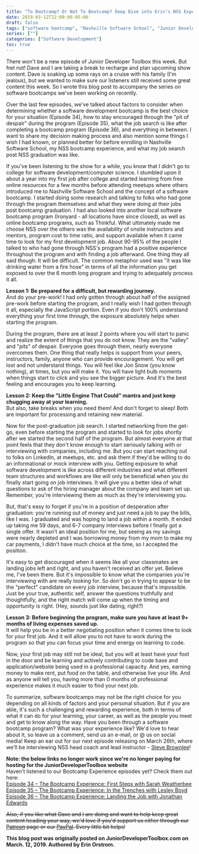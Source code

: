 ```yaml
---
title: "To Bootcamp? Or Not To Bootcamp? Deep Dive into Erin's NSS Experience"
date: 2019-03-12T22:09:00-05:00
draft: false
tags: ["software bootcamp", "Nashville Software School", "Junior Developer Toolbox"]
series: [""]
categories: ["Software Development"]
toc: true
---
```


There won't be a new episode of Junior Developer Toolbox this week. But fret not!
Dave and I are taking a break to recharge and plan upcoming show content.
Dave is soaking up some rays on a cruise with his family (I'm jealous), but we wanted to make sure our listeners still received some great content this week.
So I wrote this blog post to accompany the series on software bootcamps we've been working on recently.

Over the last few episodes,
we've talked about factors to consider when determining whether a software development bootcamp is the best choice for your situation (Episode 34),
how to stay encouraged through the "pit of despair" during the program (Episode 35),
what the job search is like after completing a bootcamp program (Episode 36), and everything in between.
I want to share my decision making process and also mention some things I wish I had known, or planned better for before enrolling in Nashville Software School,
my NSS bootcamp experience, and what my job search post NSS graduation was like.

If you've been listening to the show for a while, you know that I didn't go to college for software development/computer science.
I stumbled upon it about a year into my first job after college and started learning from free online resources for a few months before attending meetups
where others introduced me to Nashville Software School and the concept of a software bootcamp.
I started doing some research and talking to folks who had gone through the program themselves and what they were doing at their jobs post bootcamp graduation.
I had also looked into another local software bootcamp program (Ironyard - all locations have since closed),
as well as online bootcamp programs, such as Thinkful.
What ultimately made me choose NSS over the others was the availability of onsite instructors and mentors, program cost to time ratio,
and support available when it came time to look for my first development job.
About 90-95% of the people I talked to who had gone through NSS's program had a positive experience throughout the program and with finding a job afterward.
One thing they all said though: It will be difficult.
The common metaphor used was "it was like drinking water from a fire hose" in terms of all the information you get exposed to over the 6 month long program
and trying to adequately process it all.

**Lesson 1: Be prepared for a difficult, but rewarding journey.**  
And do your pre-work!
I had only gotten through about half of the assigned pre-work before starting the program, and I really wish I had gotten through it all,
especially the JavaScript portion.
Even if you don't 100% understand everything your first time through, the exposure absolutely helps when starting the program.

During the program, there are at least 2 points where you will start to panic and realize the extent of things that you do not know.
They are the "valley" and "pits" of despair.
Everyone goes through them, nearly everyone overcomes them. One thing that really helps is support from your peers, instructors, family, anyone who can provide encouragement.
You will get lost and not understand things. You will feel like Jon Snow (you know nothing), at times, but you will make it.
You will have light bulb moments when things start to click and you see the bigger picture. And it's the best feeling and encourages you to keep learning.

**Lesson 2: Keep the "Little Engine That Could" mantra and just keep chugging away at your learning.**  
But also, take breaks when you need them! And don't forget to sleep! Both are important for processing and retaining new material.

Now for the post-graduation job search. I started networking from the get-go,
even before starting the program and started to look for jobs shortly after we started the second half of the program.
But almost everyone at that point feels that they don't know enough to start seriously talking with or interviewing with companies, including me.
But you can start reaching out to folks on LinkedIn, at meetups, etc. and ask them if they'd be willing to do an informational or mock interview with you.
Getting exposure to what software development is like across different industries and what different team structures
and workflows are like will only be beneficial when you do finally start going on job interviews.
It will give you a better idea of what questions to ask of the hiring manager about the company and team set up.
Remember, you're interviewing them as much as they're interviewing you.

But, that's easy to forget if you're in a position of desperation after graduation: you're running out of money and just need a job to pay the bills, like I was.
I graduated and was hoping to land a job within a month. It ended up taking me 59 days, and 6-7 company interviews before I finally got a single offer.
It wasn't an ideal position for me, but seeing as my savings were nearly depleted and I was borrowing money from my mom to make my car payments,
I didn't have much choice at the time, so I accepted the position.

It's easy to get discouraged when it seems like all your classmates are landing jobs left and right, and you haven't received an offer yet.
Believe me, I've been there.
But it's impossible to know what the companies you're interviewing with are really looking for.
So don't go in trying to appear to be the "perfect" candidate on every job interview, because that's impossible.
Just be your true, authentic self, answer the questions truthfully and thoughtfully, and the right match will come up when the timing and opportunity is right.
(Hey, sounds just like dating, right?)

**Lesson 3: Before beginning the program, make sure you have at least 9+ months of living expenses saved up.**  
It will help you be in a better negotiating position when it comes time to look for your first job.
And it will allow you to not have to work during the program so that you can focus your time and energy on learning to code.

Now, your first job may still not be ideal, but you will at least have your foot in the door and be learning
and actively contributing to code base and application/website being used in a professional capacity.
And yes, earning money to make rent, put food on the table, and otherwise live your life.
And as anyone will tell you, having more than 0 months of professional experience makes it much easier to find your next job.

To summarize, software bootcamps may not be the right choice for you depending on all kinds of factors and your personal situation. But if you are able,
it's such a challenging and rewarding experience, both in terms of what it can do for your learning, your career,
as well as the people you meet and get to know along the way.
Have you been through a software bootcamp program? What was your experience like?
We'd love to hear about it, so leave us a comment, send us an e-mail, or @ us on social media!
Keep an ear out for our next episode releasing on March 26th, where we'll be interviewing NSS head coach and lead instructor -
<a href='https://www.linkedin.com/in/stevenbrownlee/' target='_blank'>Steve Brownlee</a>!

**Note: the below links no longer work since we're no longer paying for hosting for the JuniorDeveloperToolbox website**  
Haven't listened to our Bootcamp Experience episodes yet? Check them out here:  
<a href='https://juniordevelopertoolbox.com/episode-34-the-bootcamp-experience-first-steps-with-sarah-weatherbee/' target='_blank'>
Episode 34 – The Bootcamp Experience: First Steps with Sarah Weatherbee</a>  
<a href='https://juniordevelopertoolbox.com/episode-35-the-bootcamp-experience-in-the-trenches-with-lesley-boyd/' target='_blank'>
Episode 35 – The Bootcamp Experience: In the Trenches with Lesley Boyd</a>  
<a href='https://juniordevelopertoolbox.com/episode-36-the-bootcamp-experience-landing-the-job-with-jonathan-edwards/' target='_blank'>
Episode 36 – The Bootcamp Experience: Landing the Job with Jonathan Edwards</a>

~~Also, if you like what Dave and I are doing and want to help keep great content heading your way,
we'd love if you'd support us either through our
<a href='https://www.patreon.com/juniordevelopertoolbox' target='_blank'>Patreon</a> page or our
<a href='http://paypal.me/pools/c/86X3cA2N3O' target='_blank'>PayPal</a>.
Every little bit helps!~~

**This blog post was originally posted on JuniorDeveloperToolbox.com on March. 12, 2019. Authored by Erin Orstrom.**
